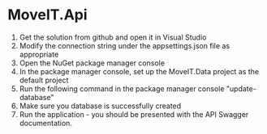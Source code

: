 # MoveIT.Api

1. Get the solution from github and open it in Visual Studio
2. Modify the connection string under the appsettings.json file as appropriate
3. Open the NuGet package manager console
4. In the package manager console, set up the MoveIT.Data project as the default project
5. Run the following command in the package manager console "update-database"
6. Make sure you database is successfully created
7. Run the application - you should be presented with the API Swagger documentation.
